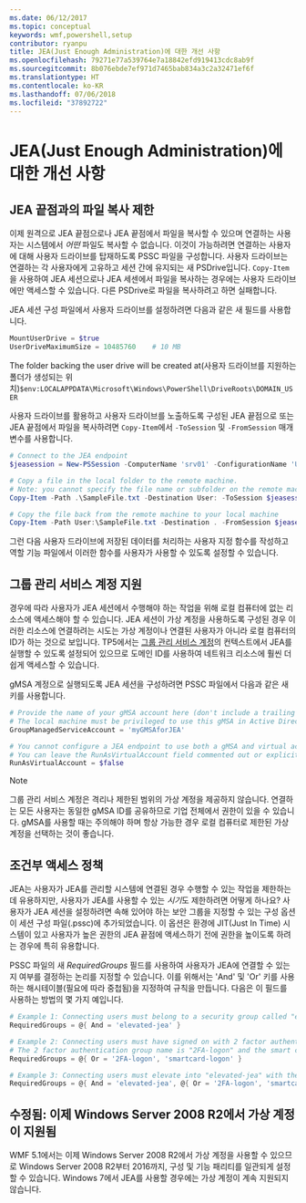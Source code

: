 ```yaml
---
ms.date: 06/12/2017
ms.topic: conceptual
keywords: wmf,powershell,setup
contributor: ryanpu
title: JEA(Just Enough Administration)에 대한 개선 사항
ms.openlocfilehash: 79271e77a539764e7a18842efd919413cdc8ab9f
ms.sourcegitcommit: 8b076ebde7ef971d7465bab834a3c2a32471ef6f
ms.translationtype: HT
ms.contentlocale: ko-KR
ms.lasthandoff: 07/06/2018
ms.locfileid: "37892722"
---
```

# <a name="improvements-to-just-enough-administration-jea"></a>JEA(Just Enough Administration)에 대한 개선 사항

## <a name="constrained-file-copy-tofrom-jea-endpoints"></a>JEA 끝점과의 파일 복사 제한

이제 원격으로 JEA 끝점으로나 JEA 끝점에서 파일을 복사할 수 있으며 연결하는 사용자는 시스템에서 *어떤* 파일도 복사할 수 없습니다.
이것이 가능하려면 연결하는 사용자에 대해 사용자 드라이브를 탑재하도록 PSSC 파일을 구성합니다.
사용자 드라이브는 연결하는 각 사용자에게 고유하고 세션 간에 유지되는 새 PSDrive입니다.
`Copy-Item`을 사용하여 JEA 세션으로나 JEA 세센에서 파일을 복사하는 경우에는 사용자 드라이브에만 액세스할 수 있습니다.
다른 PSDrive로 파일을 복사하려고 하면 실패합니다.

JEA 세션 구성 파일에서 사용자 드라이브를 설정하려면 다음과 같은 새 필드를 사용합니다.

```powershell
MountUserDrive = $true
UserDriveMaximumSize = 10485760    # 10 MB
```

The folder backing the user drive will be created at(사용자 드라이브를 지원하는 폴더가 생성되는 위치)`$env:LOCALAPPDATA\Microsoft\Windows\PowerShell\DriveRoots\DOMAIN_USER`

사용자 드라이브를 활용하고 사용자 드라이브를 노출하도록 구성된 JEA 끝점으로 또는 JEA 끝점에서 파일을 복사하려면 `Copy-Item`에서 `-ToSession` 및 `-FromSession` 매개 변수를 사용합니다.

```powershell
# Connect to the JEA endpoint
$jeasession = New-PSSession -ComputerName 'srv01' -ConfigurationName 'UserDemo'

# Copy a file in the local folder to the remote machine.
# Note: you cannot specify the file name or subfolder on the remote machine. You must exactly type "User:"
Copy-Item -Path .\SampleFile.txt -Destination User: -ToSession $jeasession

# Copy the file back from the remote machine to your local machine
Copy-Item -Path User:\SampleFile.txt -Destination . -FromSession $jeasession
```

그런 다음 사용자 드라이브에 저장된 데이터를 처리하는 사용자 지정 함수를 작성하고 역할 기능 파일에서 이러한 함수를 사용자가 사용할 수 있도록 설정할 수 있습니다.

## <a name="support-for-group-managed-service-accounts"></a>그룹 관리 서비스 계정 지원

경우에 따라 사용자가 JEA 세션에서 수행해야 하는 작업을 위해 로컬 컴퓨터에 없는 리소스에 액세스해야 할 수 있습니다.
JEA 세션이 가상 계정을 사용하도록 구성된 경우 이러한 리소스에 연결하려는 시도는 가상 계정이나 연결된 사용자가 아니라 로컬 컴퓨터의 ID가 하는 것으로 보입니다.
TP5에서는 [그룹 관리 서비스 계정](https://technet.microsoft.com/en-us/library/jj128431(v=ws.11\).aspx))의 컨텍스트에서 JEA를 실행할 수 있도록 설정되어 있으므로 도메인 ID를 사용하여 네트워크 리소스에 훨씬 더 쉽게 액세스할 수 있습니다.

gMSA 계정으로 실행되도록 JEA 세션을 구성하려면 PSSC 파일에서 다음과 같은 새 키를 사용합니다.

```powershell
# Provide the name of your gMSA account here (don't include a trailing $)
# The local machine must be privileged to use this gMSA in Active Directory
GroupManagedServiceAccount = 'myGMSAforJEA'

# You cannot configure a JEA endpoint to use both a gMSA and virtual account
# You can leave the RunAsVirtualAccount field commented out or explicitly set it to false
RunAsVirtualAccount = $false
```

> [!NOTE]
> 그룹 관리 서비스 계정은 격리나 제한된 범위의 가상 계정을 제공하지 않습니다.
> 연결하는 모든 사용자는 동일한 gMSA ID를 공유하므로 기업 전체에서 권한이 있을 수 있습니다.
> gMSA를 사용할 때는 주의해야 하며 항상 가능한 경우 로컬 컴퓨터로 제한된 가상 계정을 선택하는 것이 좋습니다.

## <a name="conditional-access-policies"></a>조건부 액세스 정책

JEA는 사용자가 JEA를 관리할 시스템에 연결된 경우 수행할 수 있는 작업을 제한하는 데 유용하지만, 사용자가 JEA를 사용할 수 있는 *시기*도 제한하려면 어떻게 하나요?
사용자가 JEA 세션을 설정하려면 속해 있어야 하는 보안 그룹을 지정할 수 있는 구성 옵션이 세션 구성 파일(.pssc)에 추가되었습니다.
이 옵션은 환경에 JIT(Just In Time) 시스템이 있고 사용자가 높은 권한의 JEA 끝점에 액세스하기 전에 권한을 높이도록 하려는 경우에 특히 유용합니다.

PSSC 파일의 새 *RequiredGroups* 필드를 사용하여 사용자가 JEA에 연결할 수 있는지 여부를 결정하는 논리를 지정할 수 있습니다.
이를 위해서는 'And' 및 'Or' 키를 사용하는 해시테이블(필요에 따라 중첩됨)을 지정하여 규칙을 만듭니다.
다음은 이 필드를 사용하는 방법의 몇 가지 예입니다.

```powershell
# Example 1: Connecting users must belong to a security group called "elevated-jea"
RequiredGroups = @{ And = 'elevated-jea' }

# Example 2: Connecting users must have signed on with 2 factor authentication or a smart card
# The 2 factor authentication group name is "2FA-logon" and the smart card group name is "smartcard-logon"
RequiredGroups = @{ Or = '2FA-logon', 'smartcard-logon' }

# Example 3: Connecting users must elevate into "elevated-jea" with their JIT system and have logged on with 2FA or a smart card
RequiredGroups = @{ And = 'elevated-jea', @{ Or = '2FA-logon', 'smartcard-logon' }}
```

## <a name="fixed-virtual-accounts-are-now-supported-on-windows-server-2008-r2"></a>수정됨: 이제 Windows Server 2008 R2에서 가상 계정이 지원됨

WMF 5.1에서는 이제 Windows Server 2008 R2에서 가상 계정을 사용할 수 있으므로 Windows Server 2008 R2부터 2016까지, 구성 및 기능 패리티를 일관되게 설정할 수 있습니다.
Windows 7에서 JEA를 사용할 경우에는 가상 계정이 계속 지원되지 않습니다.